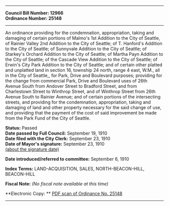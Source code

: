 * * * * *  
  
**Council Bill Number: [](#h0)[](#h2)12966**   
**Ordinance Number: 25148**  
  
* * * * *  
  
An ordinance providing for the condemnation, appropriation, taking and damaging of certain portions of Malmo's 1st Addition to the City of Seattle, of Rainier Valley 2nd Addition to the City of Seattle; of T. Hanford's Addition to the City of Seattle; of Sunnyvale Addition to the City of Seattle; of Starkey's Orchard Addition to the City of Seattle; of Martha Payn Addition to the City of Seattle; of the Cascade View Addition to the City of Seattle; of Erwin's City Park Addition to the City of Seattle; and of certain other platted and unplatted land in section 16, township 24 north, range 4 east, W.M., all in the City of Seattle,, for Park, Drive and Boulevard purposes; providing for the change from commercial Park, Drive and Boulevard uses of 26th Avenue South from Andover Street to Bradford Street, and from Charlestown Street to Winthrop Street, and of Winthrop Street from 26th Avenue South to Rainier Avenue; and of certain portions of the intersecting streets, and providing for the condemnation, appropriation, taking and damaging of land and other property necessary for the said change of use, and providing that the payment of the cost of said improvement be made from the Park Fund of the City of Seattle.  
  
**Status:** Passed   
**Date passed by Full Council:** September 19, 1910   
**Date filed with the City Clerk:** September 23, 1910   
**Date of Mayor's signature:** September 23, 1910   
[(about the signature date)](/~public/approvaldate.htm)   
  
  
**Date introduced/referred to committee:** September 6, 1910   
  
**Index Terms:** LAND-ACQUISITION, SALES, NORTH-BEACON-HILL, BEACON-HILL  
  
**Fiscal Note:** *(No fiscal note available at this time)*  
  
**Electronic Copy: ** [PDF scan of Ordinance No. 25148](/~archives/Ordinances/Ord_25148.pdf)  
  
* * * * *  
